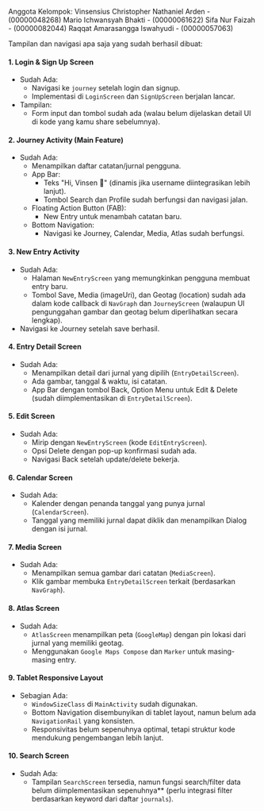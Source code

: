 Anggota Kelompok:
Vinsensius Christopher Nathaniel Arden - (00000048268)
Mario Ichwansyah Bhakti - (00000061622)
Sifa Nur Faizah - (00000082044) 
Raqqat Amarasangga Iswahyudi - (00000057063)


Tampilan dan navigasi apa saja yang sudah berhasil dibuat:

#### 1. Login & Sign Up Screen
   - Sudah Ada:
     - Navigasi ke `journey` setelah login dan signup.
     - Implementasi di `LoginScreen` dan `SignUpScreen` berjalan lancar.
   - Tampilan:
     - Form input dan tombol sudah ada (walau belum dijelaskan detail UI di kode yang kamu share sebelumnya).



#### 2. Journey Activity (Main Feature)
   - Sudah Ada:
     - Menampilkan daftar catatan/jurnal pengguna.
     - App Bar:
       - Teks "Hi, Vinsen 👋" (dinamis jika username diintegrasikan lebih lanjut).
       - Tombol Search dan Profile sudah berfungsi dan navigasi jalan.
     - Floating Action Button (FAB):
       - New Entry untuk menambah catatan baru.
     - Bottom Navigation:
       - Navigasi ke Journey, Calendar, Media, Atlas sudah berfungsi.



#### 3. New Entry Activity
   - Sudah Ada:
     - Halaman `NewEntryScreen` yang memungkinkan pengguna membuat entry baru.
     - Tombol Save, Media (imageUri), dan Geotag (location) sudah ada dalam kode callback di `NavGraph` dan `JourneyScreen` (walaupun UI pengunggahan gambar dan geotag belum diperlihatkan secara lengkap).
   - Navigasi ke Journey setelah save berhasil.



#### 4. Entry Detail Screen
   - Sudah Ada:
     - Menampilkan detail dari jurnal yang dipilih (`EntryDetailScreen`).
     - Ada gambar, tanggal & waktu, isi catatan.
     - App Bar dengan tombol Back, Option Menu untuk Edit & Delete (sudah diimplementasikan di `EntryDetailScreen`).



#### 5. Edit Screen
   - Sudah Ada:
     - Mirip dengan `NewEntryScreen` (kode `EditEntryScreen`).
     - Opsi Delete dengan pop-up konfirmasi sudah ada.
     - Navigasi Back setelah update/delete bekerja.



#### 6. Calendar Screen
   - Sudah Ada:
     - Kalender dengan penanda tanggal yang punya jurnal (`CalendarScreen`).
     - Tanggal yang memiliki jurnal dapat diklik dan menampilkan Dialog dengan isi jurnal.



#### 7. Media Screen
   - Sudah Ada:
     - Menampilkan semua gambar dari catatan (`MediaScreen`).
     - Klik gambar membuka `EntryDetailScreen` terkait (berdasarkan `NavGraph`).



#### 8. Atlas Screen
   - Sudah Ada:
     - `AtlasScreen` menampilkan peta (`GoogleMap`) dengan pin lokasi dari jurnal yang memiliki geotag.
     - Menggunakan `Google Maps Compose` dan `Marker` untuk masing-masing entry.



#### 9. Tablet Responsive Layout
   - Sebagian Ada:
     - `WindowSizeClass` di `MainActivity` sudah digunakan.
     - Bottom Navigation disembunyikan di tablet layout, namun belum ada `NavigationRail` yang konsisten.
     - Responsivitas belum sepenuhnya optimal, tetapi struktur kode mendukung pengembangan lebih lanjut.



#### 10. Search Screen
   - Sudah Ada:
     - Tampilan `SearchScreen` tersedia, namun fungsi search/filter data belum diimplementasikan sepenuhnya** (perlu integrasi filter berdasarkan keyword dari daftar `journals`).
